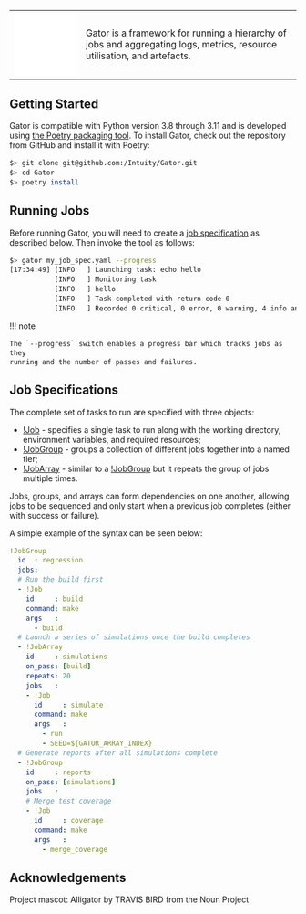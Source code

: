 <table style="border:none;">
    <tbody>
        <tr style="border:none;">
            <td style="border:none;width:25%;">
                <img src="assets/mascot_white.png" width="100%" />
            </td>
            <td style="border:none;font-size:16px;vertical-align:middle;">
                Gator is a framework for running a hierarchy of jobs and
                aggregating logs, metrics, resource utilisation, and artefacts.
            </td>
        </tr>
    </tbody>
</table>

## Getting Started

Gator is compatible with Python version 3.8 through 3.11 and is developed using
[the Poetry packaging tool](https://python-poetry.org). To install Gator, check
out the repository from GitHub and install it with Poetry:

```bash
$> git clone git@github.com:/Intuity/Gator.git
$> cd Gator
$> poetry install
```

## Running Jobs

Before running Gator, you will need to create a [job specification](#job-specifications)
as described below. Then invoke the tool as follows:

```bash
$> gator my_job_spec.yaml --progress
[17:34:49] [INFO   ] Launching task: echo hello
           [INFO   ] Monitoring task
           [INFO   ] hello
           [INFO   ] Task completed with return code 0
           [INFO   ] Recorded 0 critical, 0 error, 0 warning, 4 info and 2 debug messages
```

!!! note

    The `--progress` switch enables a progress bar which tracks jobs as they
    running and the number of passes and failures.

## Job Specifications

The complete set of tasks to run are specified with three objects:

 * [!Job](specs/job.md) - specifies a single task to run along with the working
   directory, environment variables, and required resources;
 * [!JobGroup](specs/job_group.md) - groups a collection of different jobs
   together into a named tier;
 * [!JobArray](specs/job_array.md) - similar to a [!JobGroup](specs/job_group.md)
   but it repeats the group of jobs multiple times.

Jobs, groups, and arrays can form dependencies on one another, allowing jobs to
be sequenced and only start when a previous job completes (either with success
or failure).

A simple example of the syntax can be seen below:

```yaml title="regression.yaml" linenums="1"
!JobGroup
  id  : regression
  jobs:
  # Run the build first
  - !Job
    id     : build
    command: make
    args   :
      - build
  # Launch a series of simulations once the build completes
  - !JobArray
    id     : simulations
    on_pass: [build]
    repeats: 20
    jobs   :
    - !Job
      id     : simulate
      command: make
      args   :
        - run
        - SEED=${GATOR_ARRAY_INDEX}
  # Generate reports after all simulations complete
  - !JobGroup
    id     : reports
    on_pass: [simulations]
    jobs   :
    # Merge test coverage
    - !Job
      id     : coverage
      command: make
      args   :
        - merge_coverage
```

## Acknowledgements

Project mascot: Alligator by TRAVIS BIRD from the Noun Project
